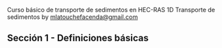 Curso básico de transporte de sedimentos en HEC-RAS 1D
Transporte de sedimentos by mlatouchefacenda@gmail.com

## Sección 1 - Definiciones básicas
